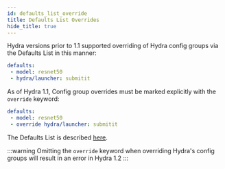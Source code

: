 ```yaml
---
id: defaults_list_override
title: Defaults List Overrides
hide_title: true
---
```

Hydra versions prior to 1.1 supported overriding of Hydra config groups via the Defaults List in this manner:
```yaml {3}
defaults:
 - model: resnet50
 - hydra/launcher: submitit
```
As of Hydra 1.1, Config group overrides must be marked explicitly with the `override` keyword:
```yaml {3}
defaults:
 - model: resnet50
 - override hydra/launcher: submitit
```

The Defaults List is described [here](/advanced/defaults_list.md).

:::warning
Omitting the `override` keyword when overriding Hydra's config groups will result in an error in Hydra 1.2
:::